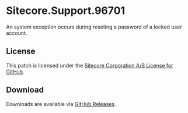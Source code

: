 # Sitecore.Support.96701
An system exception occurs during reseting a password of a locked user account.

## License  
This patch is licensed under the [Sitecore Corporation A/S License for GitHub](https://github.com/sitecoresupport/Sitecore.Support.96701/blob/master/LICENSE).  

## Download  
Downloads are available via [GitHub Releases](https://github.com/sitecoresupport/Sitecore.Support.96701/releases).  
